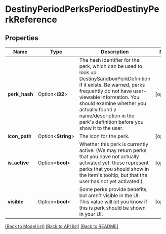 # DestinyPeriodPerksPeriodDestinyPerkReference

## Properties

Name | Type | Description | Notes
------------ | ------------- | ------------- | -------------
**perk_hash** | Option<**i32**> | The hash identifier for the perk, which can be used to look up DestinySandboxPerkDefinition if it exists. Be warned, perks frequently do not have user-viewable information. You should examine whether you actually found a name/description in the perk's definition before you show it to the user. | [optional]
**icon_path** | Option<**String**> | The icon for the perk. | [optional]
**is_active** | Option<**bool**> | Whether this perk is currently active. (We may return perks that you have not actually activated yet: these represent perks that you should show in the item's tooltip, but that the user has not yet activated.) | [optional]
**visible** | Option<**bool**> | Some perks provide benefits, but aren't visible in the UI. This value will let you know if this is perk should be shown in your UI. | [optional]

[[Back to Model list]](../README.md#documentation-for-models) [[Back to API list]](../README.md#documentation-for-api-endpoints) [[Back to README]](../README.md)


